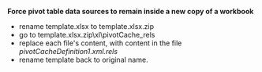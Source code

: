 **Force pivot table data sources to remain inside a new copy of a workbook**
- rename template.xlsx to template.xlsx.zip
- go to template.xlsx.zip\xl\pivotCache\_rels
- replace each file's content, with content in the file *pivotCacheDefinition1.xml.rels*
- rename template back to original name.
